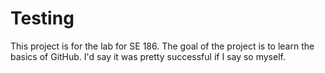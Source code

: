# Testing

This project is for the lab for SE 186. The goal of the project is to learn the basics of GitHub. I'd say it was pretty successful if I say so myself.
